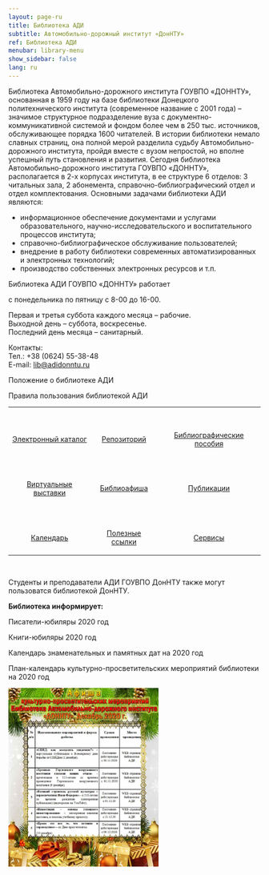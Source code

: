 ```yaml
---
layout: page-ru
title: Библиотека АДИ
subtitle: Автомобильно-дорожный институт «ДонНТУ»
ref: Библиотека АДИ
menubar: library-menu
show_sidebar: false
lang: ru
---
```


Библиотека Автомобильно-дорожного института ГОУВПО «ДОННТУ», основанная в 1959 году на базе библиотеки Донецкого политехнического института (современное название с 2001 года)  – значимое структурное подразделение вуза с документно-коммуникативной системой и фондом более чем в 250 тыс. источников, обслуживающее порядка 1600 читателей. В истории библиотеки немало славных страниц, она полной мерой разделила судьбу Автомобильно-дорожного института, пройдя вместе с вузом непростой, но вполне успешный путь становления и развития. Сегодня библиотека Автомобильно-дорожного института ГОУВПО «ДОННТУ», располагается в 2-х корпусах института, в ее структуре 6 отделов: 3 читальных зала, 2 абонемента, справочно-библиографический отдел и отдел комплектования. Основными задачами библиотеки АДИ являются:
   
* информационное обеспечение документами и услугами образовательного, научно-исследовательского и воспитательного процессов института;
* справочно-библиографическое обслуживание пользователей;
* внедрение в работу библиотеки современных автоматизированных и электронных технологий;
* производство собственных электронных ресурсов и т.п.
   
Библиотека АДИ ГОУВПО «ДОННТУ» работает   

с понедельника по пятницу с 8-00 до 16-00. 

Первая и третья суббота каждого месяца – рабочие.   
Выходной день – суббота, воскресенье.   
Последний день месяца – санитарный.   
   
Контакты:   
<i class="fas fa-phone-alt"></i> Тел.: +38 (0624) 55-38-48   
<i class="far fa-envelope"></i> E-maіl: lib@adidonntu.ru   

Положение о библиотеке АДИ   
   
Правила пользования библиотекой АДИ   
   
<table style="margin-left: auto; margin-right: auto;" width="450">
<tr>
<td style="width: 150; text-align: center;">
<p><br /><i class="far fa-folder-open fa-7x" style="color: Dodgerblue"></i></p>
<p><a href="http://unilib.adidonntu.ru/">Электронный каталог</a></p>
</td>
<td style="width: 150; text-align: center;">
<p><br /><i class="far fa-file-archive fa-7x" style="color: Dodgerblue"></i></p>
<p><a href="http://repo.adidonntu.ru/">Репозиторий</a></p>
</td>
<td style="width: 150; text-align: center;">
<p><br /><i class="fas fa-book fa-7x" style="color: Dodgerblue"></i></p>
<p><a href="http://lib.adidonntu.ru/nodes/%D0%B1%D0%B8%D0%B1%D0%BB%D0%B8%D0%BE%D0%B3%D1%80%D0%B0%D1%84%D0%B8%D1%87%D0%B5%D1%81%D0%BA%D0%B8%D0%B5-%D0%BF%D0%BE%D1%81%D0%BE%D0%B1%D0%B8%D1%8F">Библиографические пособия</a></p>
</td>
</tr>
<tr>
<td style="width: 150; text-align: center;">
<p><br /><i class="far fa-eye fa-7x" style="color: Tomato"></i></p>
<p><a href="http://lib.adidonntu.ru/">Виртуальные выставки</a></p>
</td>
<td style="width: 150; text-align: center;">
<p><br /><i class="far fa-sticky-note fa-7x" style="color: Tomato"></i></p>
<p><a href="http://lib.adidonntu.ru/nodes/%D0%B1%D0%B8%D0%B1%D0%BB%D0%B8%D0%BE%D0%B0%D1%84%D0%B8%D1%88%D0%B0">Библиоафиша</a></p>
</td>
<td style="width: 150; text-align: center;">
<p><br /><i class="fas fa-edit fa-7x" style="color: Tomato"></i></p>
<p><a href="http://lib.adidonntu.ru/publications">Публикации</a></p>
</td>
</tr>
<tr>
<td style="width: 150; text-align: center;">
<p><br /><i class="far fa-calendar-alt fa-7x" style="color: Mediumslateblue"></i></p>
<p><a href="http://lib.adidonntu.ru/events">Календарь</a></p>
</td>
<td style="width: 150; text-align: center;">
<p><br /><i class="fas fa-external-link-alt fa-7x" style="color: Mediumslateblue"></i></p>
<p><a href="http://lib.adidonntu.ru/nodes/%D0%BF%D0%BE%D0%BB%D0%B5%D0%B7%D0%BD%D1%8B%D0%B5-%D1%81%D1%81%D1%8B%D0%BB%D0%BA%D0%B8#">Полезные ссылки</a></p>
</td>
<td style="width: 150; text-align: center;">
<p><br /><i class="far fa-life-ring fa-7x" style="color: Mediumslateblue"></i></p>
<p><a href="http://lib.adidonntu.ru/nodes/%D1%81%D0%B5%D1%80%D0%B2%D0%B8%D1%81%D1%8B">Сервисы</a></p>
</td>
</tr>
</table>

<p>&nbsp;</p>
Студенты и преподаватели АДИ ГОУВПО ДонНТУ также могут пользоватся библиотекой ДонНТУ.   
   
**Библиотека информирует:**   
   
Писатели-юбиляры 2020 год   
   
Книги-юбиляры 2020 год   
   
Календарь знаменательных и памятных дат на 2020 год   
   
План-календарь культурно-просветительских мероприятий библиотеки на 2020 год   
<div id="lightgallery">
    <a href="/img/122020.jpg">
        <img src="/img/122020.jpg" align="center" width="300">
    </a>

</div>

